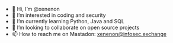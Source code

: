 - 👋 Hi, I’m @xenenon
- 👀 I’m interested in coding and security
- 🌱 I’m currently learning Python, Java and SQL
- 💞️ I’m looking to collaborate on open source projects 
- 📫 How to reach me on Mastadon: xenenon@infosec.exchange 

<!---
xenenon/xenenon is a ✨ special ✨ repository because its `README.md` (this file) appears on your GitHub profile.
You can click the Preview link to take a look at your changes.
--->
